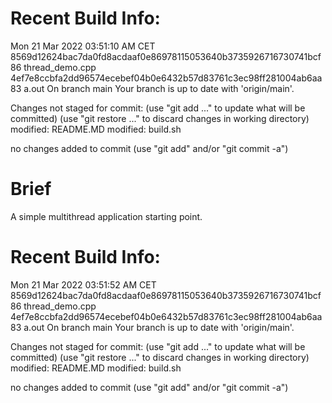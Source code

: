  
# Recent Build Info:
Mon 21 Mar 2022 03:51:10 AM CET
8569d12624bac7da0fd8acdaaf0e86978115053640b3735926716730741bcf86  thread_demo.cpp
4ef7e8ccbfa2dd96574ecebef04b0e6432b57d83761c3ec98ff281004ab6aa83  a.out
On branch main
Your branch is up to date with 'origin/main'.

Changes not staged for commit:
  (use "git add <file>..." to update what will be committed)
  (use "git restore <file>..." to discard changes in working directory)
	modified:   README.MD
	modified:   build.sh

no changes added to commit (use "git add" and/or "git commit -a")
# Brief
A simple multithread application starting point.
 
# Recent Build Info:
Mon 21 Mar 2022 03:51:52 AM CET
8569d12624bac7da0fd8acdaaf0e86978115053640b3735926716730741bcf86  thread_demo.cpp
4ef7e8ccbfa2dd96574ecebef04b0e6432b57d83761c3ec98ff281004ab6aa83  a.out
On branch main
Your branch is up to date with 'origin/main'.

Changes not staged for commit:
  (use "git add <file>..." to update what will be committed)
  (use "git restore <file>..." to discard changes in working directory)
	modified:   README.MD
	modified:   build.sh

no changes added to commit (use "git add" and/or "git commit -a")
